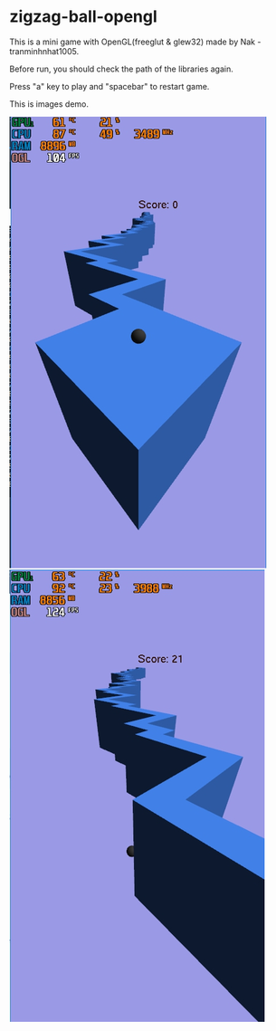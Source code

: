 # zigzag-ball-opengl

This is a mini game with OpenGL(freeglut & glew32) made by Nak - tranminhnhat1005.

Before run, you should check the path of the libraries again.

Press "a" key to play and "spacebar" to restart game.

This is images demo.

![images demo](https://github.com/tranminhnhat1005/zigzag-ball-opengl/blob/master/image/Picture.png?raw=true)
![images demo](https://github.com/tranminhnhat1005/zigzag-ball-opengl/blob/master/image/Picture1.png?raw=true)
